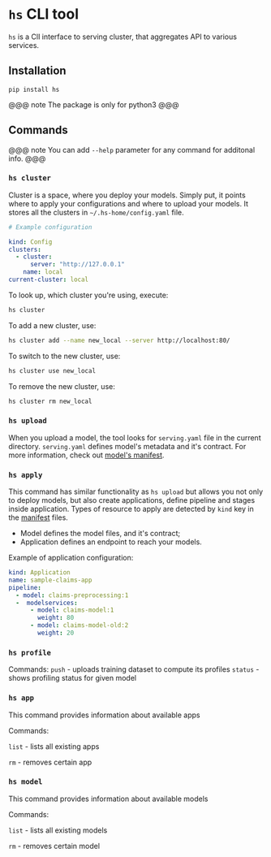 # `hs` CLI tool

`hs` is a ClI interface to serving cluster, that aggregates API to various services.

## Installation

`pip install hs`

@@@ note
The package is only for python3
@@@

## Commands

@@@ note
You can add `--help` parameter for any command for additonal info.
@@@

### `hs cluster`

Cluster is a space, where you deploy your models. Simply put, it points where to apply your configurations and where to upload your models. It stores all the clusters in `~/.hs-home/config.yaml` file.

```yaml
# Example configuration

kind: Config
clusters:
  - cluster: 
      server: "http://127.0.0.1"
    name: local
current-cluster: local
```

To look up, which cluster you're using, execute:

```sh
hs cluster
``` 

To add a new cluster, use:

```sh
hs cluster add --name new_local --server http://localhost:80/
```

To switch to the new cluster, use:

```sh
hs cluster use new_local
```

To remove the new cluster, use:

```sh
hs cluster rm new_local
```

### `hs upload`

When you upload a model, the tool looks for `serving.yaml` file in the current directory. `serving.yaml` defines model's metadata and it's contract. For more information, check out [model's manifest](../reference/manifests.html#kind-model).

### `hs apply` 

This command has similar functionality as `hs upload` but allows you not only to deploy models, but also create applications,
define pipeline and stages inside application. Types of resource to apply are detected by `kind` key in the  [manifest](../reference/manifests.html) files.

- Model defines the model files, and it's contract;
- Application defines an endpoint to reach your models. 

Example of application configuration:

```yaml
kind: Application
name: sample-claims-app
pipeline:
  - model: claims-preprocessing:1
  -  modelservices:
      - model: claims-model:1
        weight: 80
      - model: claims-model-old:2
        weight: 20
```

### `hs profile`

Commands: 
`push` - uploads training dataset to compute its profiles
`status` - shows profiling status for given model

### `hs app `

This command provides information about available apps

Commands:

`list` - lists all existing apps

`rm` - removes certain app


### `hs model`

This command provides information about available models

Commands:

`list` - lists all existing models

`rm` - removes certain model
